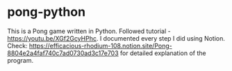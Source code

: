# pong-python
This is a Pong game written in Python. 
Followed tutorial - https://youtu.be/XGf2GcyHPhc. 
I documented every step I did using Notion. Check: https://efficacious-rhodium-108.notion.site/Pong-8804e2a4faf740c7ad0730ad3c17e703 for detailed explanation of the program.
